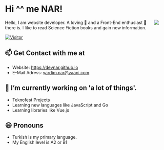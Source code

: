 # Hi ^^ me NAR!
<img align="right" src="https://github-readme-stats.vercel.app/api?username=devnar&show_icons=true&theme=radical"> 
Hello, I am website developer. A loving 💖 and a Front-End enthusiast 🧠 there is. I like to read Science Fiction books and gain new information.
</img>

[![Visitor](https://visitor-badge.laobi.icu/badge?page_id=devnar.devnar)](#) 

## 📫 Get Contact with me at
* Website: https://devnar.github.io
* E-Mail Adress: yardim.nar@yaani.com

## 🔭 I’m currently working on 'a lot of things'.                                        
 * Teknofest Projects                                                   
 * Learning new languages like JavaScript and Go                                    
 * Learning libraries like Vue.js                                                      

## 😄 Pronouns
 * Turkish is my primary language.
 * My English level is A2 or B1
